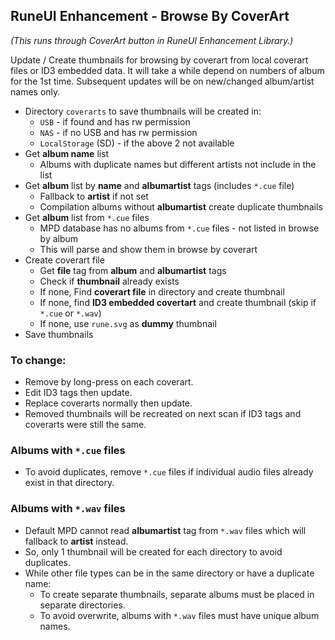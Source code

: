 ## RuneUI Enhancement - Browse By CoverArt
*(This runs through CoverArt button in RuneUI Enhancement Library.)*  

Update / Create thumbnails for browsing by coverart from local coverart files or ID3 embedded data. It will take a while depend on numbers of album for the 1st time. Subsequent updates will be on new/changed album/artist names only.
- Directory `coverarts` to save thumbnails will be created in:
	- `USB` - if found and has rw permission
	- `NAS` - if no USB and has rw permission
	- `LocalStorage` (SD) - if the above 2 not available
- Get **album name** list
	- Albums with duplicate names but different artists not include in the list
- Get **album** list by **name** and **albumartist** tags (includes `*.cue` file)
	- Fallback to **artist** if not set
	- Compilation albums without **albumartist** create duplicate thumbnails
- Get **album** list from `*.cue` files
	- MPD database has no albums from `*.cue` files - not listed in browse by album
	- This will parse and show them in browse by coverart
- Create coverart file
	- Get **file** tag from **album** and **albumartist** tags
	- Check if **thumbnail** already exists
	- If none, Find **coverart file** in directory and create thumbnail
	- If none, find **ID3 embedded covertart** and create thumbnail (skip if `*.cue` or `*.wav`)
	- If none, use `rune.svg` as **dummy** thumbnail
- Save thumbnails

### To change:
- Remove by long-press on each coverart.
- Edit ID3 tags then update.
- Replace coverarts normally then update.
- Removed thumbnails will be recreated on next scan if ID3 tags and coverarts were still the same.

### Albums with `*.cue` files
- To avoid duplicates, remove `*.cue` files if individual audio files already exist in that directory.

### Albums with `*.wav` files
- Default MPD cannot read **albumartist** tag from `*.wav` files which will fallback to **artist** instead.
- So, only 1 thumbnail will be created for each directory to avoid duplicates.  
- While other file types can be in the same directory or have a duplicate name:
	- To create separate thumbnails, separate albums must be placed in separate directories.
	- To avoid overwrite, albums with `*.wav` files must have unique album names.
